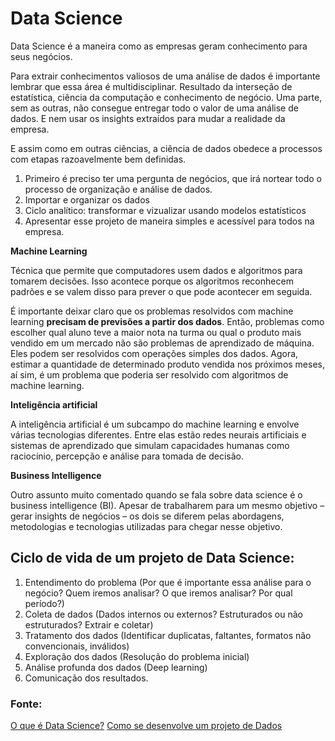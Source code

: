 <h1>Data Science </h1>

Data Science é a maneira como as empresas geram conhecimento para seus negócios.

Para extrair conhecimentos valiosos de uma análise de dados é importante lembrar que essa área é multidisciplinar. Resultado da interseção de estatística, ciência da computação e conhecimento de negócio. Uma parte, sem as outras, não consegue entregar todo o valor de uma análise de dados. E nem usar os insights extraídos para mudar a realidade da empresa.

E assim como em outras ciências, a ciência de dados obedece a processos com etapas razoavelmente bem definidas.

1. Primeiro é preciso ter uma pergunta de negócios, que irá nortear todo o processo de organização e análise de dados.
2. Importar e organizar os dados
3. Ciclo analítico: transformar e vizualizar usando modelos estatísticos
4. Apresentar esse projeto de maneira simples e acessível para todos na empresa.

**Machine Learning**

Técnica que permite que computadores usem dados e algoritmos para tomarem decisões. Isso acontece porque os algoritmos reconhecem padrões e se valem disso para prever o que pode acontecer em seguida.

É importante deixar claro que os problemas resolvidos com machine learning **precisam de previsões a partir dos dados**. Então, problemas como escolher qual aluno teve a maior nota na turma ou qual o produto mais vendido em um mercado não são problemas de aprendizado de máquina. Eles podem ser resolvidos com operações simples dos dados. Agora, estimar a quantidade de determinado produto vendida nos próximos meses, aí sim, é um problema que poderia ser resolvido com algoritmos de machine learning.

**Inteligência artificial**

A inteligência artificial é um subcampo do machine learning e envolve várias tecnologias diferentes. Entre elas estão redes neurais artificiais e sistemas de aprendizado que simulam capacidades humanas como raciocínio, percepção e análise para tomada de decisão.

**Business Intelligence**

Outro assunto muito comentado quando se fala sobre data science é o business intelligence (BI). Apesar de trabalharem para um mesmo objetivo – gerar insights de negócios – os dois se diferem pelas abordagens, metodologias e tecnologias utilizadas para chegar nesse objetivo.

<h2>Ciclo de vida de um projeto de Data Science: </h2>

1. Entendimento do problema (Por que é importante essa análise para o negócio? Quem iremos analisar? O que iremos analisar? Por qual período?)
2. Coleta de dados (Dados internos ou externos? Estruturados ou não estruturados? Extrair e coletar)
3. Tratamento dos dados (Identificar duplicatas, faltantes, formatos não convencionais, inválidos)
4. Exploração dos dados (Resolução do problema inicial)
5. Análise profunda dos dados (Deep learning)
6. Comunicação dos resultados. 


<h3>Fonte:</h3>

[O que é Data Science?](https://statplace.com.br/blog/o-que-e-data-science/)
[Como se desenvolve um projeto de Dados](https://medium.com/techbloghotmart/afinal-como-se-desenvolve-um-projeto-de-data-science-233472996c34)
